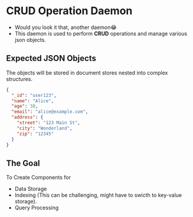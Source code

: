 # CRUD Operation Daemon

- Would you look it that, another daemon😂
- This daemon is used to perform **CRUD** operations and manage various json objects.

## Expected JSON Objects
The objects will be stored in document stores nested into complex structures.
```json
{
  "_id": "user123",
  "name": "Alice",
  "age": 30,
  "email": "alice@example.com",
  "address": {
    "street": "123 Main St",
    "city": "Wonderland",
    "zip": "12345"
  }
}
```

## The Goal
To Create Components for
- Data Storage
- Indexing (This can be challenging, might have to swicth to key-value storage).
- Query Processing